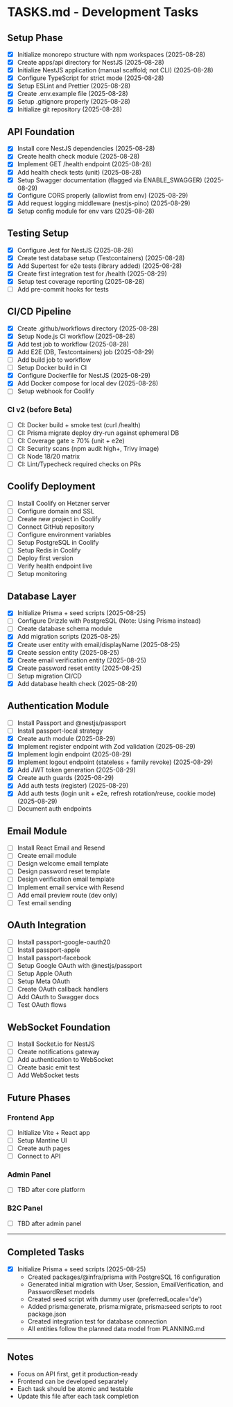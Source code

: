 # TASKS.md - Development Tasks

## Setup Phase

- [x] Initialize monorepo structure with npm workspaces (2025-08-28)
- [x] Create apps/api directory for NestJS (2025-08-28)
- [x] Initialize NestJS application (manual scaffold; not CLI) (2025-08-28)
- [x] Configure TypeScript for strict mode (2025-08-28)
- [x] Setup ESLint and Prettier (2025-08-28)
- [x] Create .env.example file (2025-08-28)
- [x] Setup .gitignore properly (2025-08-28)
- [x] Initialize git repository (2025-08-28)

## API Foundation

- [x] Install core NestJS dependencies (2025-08-28)
- [x] Create health check module (2025-08-28)
- [x] Implement GET /health endpoint (2025-08-28)
- [x] Add health check tests (unit) (2025-08-28)
- [x] Setup Swagger documentation (flagged via ENABLE_SWAGGER) (2025-08-29)
- [x] Configure CORS properly (allowlist from env) (2025-08-29)
- [x] Add request logging middleware (nestjs-pino) (2025-08-29)
- [x] Setup config module for env vars (2025-08-28)

## Testing Setup

- [x] Configure Jest for NestJS (2025-08-28)
- [x] Create test database setup (Testcontainers) (2025-08-28)
- [x] Add Supertest for e2e tests (library added) (2025-08-28)
- [x] Create first integration test for /health (2025-08-29)
- [x] Setup test coverage reporting (2025-08-28)
- [ ] Add pre-commit hooks for tests

## CI/CD Pipeline

- [x] Create .github/workflows directory (2025-08-28)
- [x] Setup Node.js CI workflow (2025-08-28)
- [x] Add test job to workflow (2025-08-28)
- [x] Add E2E (DB, Testcontainers) job (2025-08-29)
- [ ] Add build job to workflow
- [ ] Setup Docker build in CI
- [x] Configure Dockerfile for NestJS (2025-08-29)
- [x] Add Docker compose for local dev (2025-08-28)
- [ ] Setup webhook for Coolify

### CI v2 (before Beta)

- [ ] CI: Docker build + smoke test (curl /health)
- [ ] CI: Prisma migrate deploy dry-run against ephemeral DB
- [ ] CI: Coverage gate ≥ 70% (unit + e2e)
- [ ] CI: Security scans (npm audit high+, Trivy image)
- [ ] CI: Node 18/20 matrix
- [ ] CI: Lint/Typecheck required checks on PRs

## Coolify Deployment

- [ ] Install Coolify on Hetzner server
- [ ] Configure domain and SSL
- [ ] Create new project in Coolify
- [ ] Connect GitHub repository
- [ ] Configure environment variables
- [ ] Setup PostgreSQL in Coolify
- [ ] Setup Redis in Coolify
- [ ] Deploy first version
- [ ] Verify health endpoint live
- [ ] Setup monitoring

## Database Layer

- [x] Initialize Prisma + seed scripts (2025-08-25)
- [ ] Configure Drizzle with PostgreSQL (Note: Using Prisma instead)
- [ ] Create database schema module
- [x] Add migration scripts (2025-08-25)
- [x] Create user entity with email/displayName (2025-08-25)
- [x] Create session entity (2025-08-25)
- [x] Create email verification entity (2025-08-25)
- [x] Create password reset entity (2025-08-25)
- [ ] Setup migration CI/CD
- [x] Add database health check (2025-08-29)

## Authentication Module

- [ ] Install Passport and @nestjs/passport
- [ ] Install passport-local strategy
- [x] Create auth module (2025-08-29)
- [x] Implement register endpoint with Zod validation (2025-08-29)
- [x] Implement login endpoint (2025-08-29)
- [x] Implement logout endpoint (stateless + family revoke) (2025-08-29)
- [x] Add JWT token generation (2025-08-29)
- [x] Create auth guards (2025-08-29)
- [x] Add auth tests (register) (2025-08-29)
- [x] Add auth tests (login unit + e2e, refresh rotation/reuse, cookie mode) (2025-08-29)
- [ ] Document auth endpoints

## Email Module

- [ ] Install React Email and Resend
- [ ] Create email module
- [ ] Design welcome email template
- [ ] Design password reset template
- [ ] Design verification email template
- [ ] Implement email service with Resend
- [ ] Add email preview route (dev only)
- [ ] Test email sending

## OAuth Integration

- [ ] Install passport-google-oauth20
- [ ] Install passport-apple
- [ ] Install passport-facebook
- [ ] Setup Google OAuth with @nestjs/passport
- [ ] Setup Apple OAuth
- [ ] Setup Meta OAuth
- [ ] Create OAuth callback handlers
- [ ] Add OAuth to Swagger docs
- [ ] Test OAuth flows

## WebSocket Foundation

- [ ] Install Socket.io for NestJS
- [ ] Create notifications gateway
- [ ] Add authentication to WebSocket
- [ ] Create basic emit test
- [ ] Add WebSocket tests

## Future Phases

### Frontend App

- [ ] Initialize Vite + React app
- [ ] Setup Mantine UI
- [ ] Create auth pages
- [ ] Connect to API

### Admin Panel

- [ ] TBD after core platform

### B2C Panel

- [ ] TBD after admin panel

---

## Completed Tasks

- [x] Initialize Prisma + seed scripts (2025-08-25)
  - Created packages/@infra/prisma with PostgreSQL 16 configuration
  - Generated initial migration with User, Session, EmailVerification, and PasswordReset models
  - Created seed script with dummy user (preferredLocale='de')
  - Added prisma:generate, prisma:migrate, prisma:seed scripts to root package.json
  - Created integration test for database connection
  - All entities follow the planned data model from PLANNING.md

---

## Notes

- Focus on API first, get it production-ready
- Frontend can be developed separately
- Each task should be atomic and testable
- Update this file after each task completion
